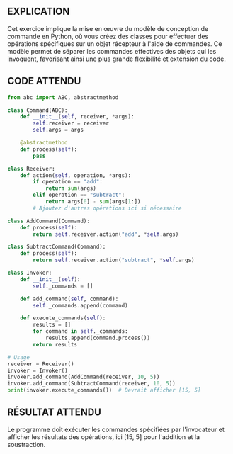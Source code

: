 ## EXPLICATION

Cet exercice implique la mise en œuvre du modèle de conception de commande en Python, où vous créez des classes pour effectuer des opérations spécifiques sur un objet récepteur à l'aide de commandes. Ce modèle permet de séparer les commandes effectives des objets qui les invoquent, favorisant ainsi une plus grande flexibilité et extension du code.

## CODE ATTENDU

```python
from abc import ABC, abstractmethod

class Command(ABC):
    def __init__(self, receiver, *args):
        self.receiver = receiver
        self.args = args

    @abstractmethod
    def process(self):
        pass

class Receiver:
    def action(self, operation, *args):
        if operation == "add":
            return sum(args)
        elif operation == "subtract":
            return args[0] - sum(args[1:])
        # Ajoutez d'autres opérations ici si nécessaire

class AddCommand(Command):
    def process(self):
        return self.receiver.action("add", *self.args)

class SubtractCommand(Command):
    def process(self):
        return self.receiver.action("subtract", *self.args)

class Invoker:
    def __init__(self):
        self._commands = []

    def add_command(self, command):
        self._commands.append(command)

    def execute_commands(self):
        results = []
        for command in self._commands:
            results.append(command.process())
        return results

# Usage
receiver = Receiver()
invoker = Invoker()
invoker.add_command(AddCommand(receiver, 10, 5))
invoker.add_command(SubtractCommand(receiver, 10, 5))
print(invoker.execute_commands())  # Devrait afficher [15, 5]
```

## RÉSULTAT ATTENDU

Le programme doit exécuter les commandes spécifiées par l'invocateur et afficher les résultats des opérations, ici [15, 5] pour l'addition et la soustraction.